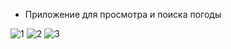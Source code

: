 - Приложение для просмотра и поиска погоды
  
![1](https://github.com/prokofich/WeatherForYourCity/assets/71032169/a03fdc8b-4050-422d-a2d8-5d50ba216896)
![2](https://github.com/prokofich/WeatherForYourCity/assets/71032169/969b2c21-b19a-4109-894e-e3bd35fceefd)
![3](https://github.com/prokofich/WeatherForYourCity/assets/71032169/af2261d7-8a5f-4177-8093-1d6c060f5a5c)
